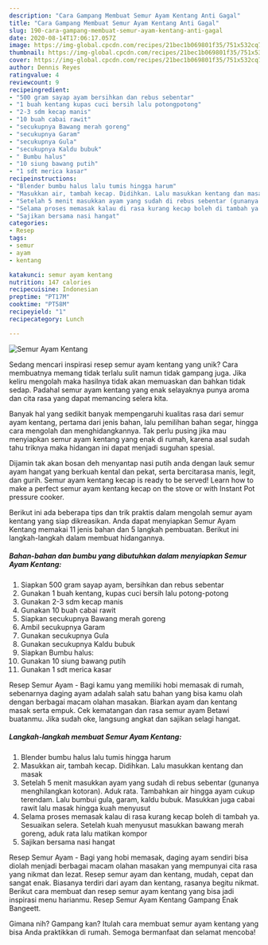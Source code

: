 ```yaml
---
description: "Cara Gampang Membuat Semur Ayam Kentang Anti Gagal"
title: "Cara Gampang Membuat Semur Ayam Kentang Anti Gagal"
slug: 190-cara-gampang-membuat-semur-ayam-kentang-anti-gagal
date: 2020-08-14T17:06:17.057Z
image: https://img-global.cpcdn.com/recipes/21bec1b069801f35/751x532cq70/semur-ayam-kentang-foto-resep-utama.jpg
thumbnail: https://img-global.cpcdn.com/recipes/21bec1b069801f35/751x532cq70/semur-ayam-kentang-foto-resep-utama.jpg
cover: https://img-global.cpcdn.com/recipes/21bec1b069801f35/751x532cq70/semur-ayam-kentang-foto-resep-utama.jpg
author: Dennis Reyes
ratingvalue: 4
reviewcount: 9
recipeingredient:
- "500 gram sayap ayam bersihkan dan rebus sebentar"
- "1 buah kentang kupas cuci bersih lalu potongpotong"
- "2-3 sdm kecap manis"
- "10 buah cabai rawit"
- "secukupnya Bawang merah goreng"
- "secukupnya Garam"
- "secukupnya Gula"
- "secukupnya Kaldu bubuk"
- " Bumbu halus"
- "10 siung bawang putih"
- "1 sdt merica kasar"
recipeinstructions:
- "Blender bumbu halus lalu tumis hingga harum"
- "Masukkan air, tambah kecap. Didihkan. Lalu masukkan kentang dan masak"
- "Setelah 5 menit masukkan ayam yang sudah di rebus sebentar (gunanya menghilangkan kotoran). Aduk rata. Tambahkan air hingga ayam cukup terendam. Lalu bumbui gula, garam, kaldu bubuk. Masukkan juga cabai rawit lalu masak hingga kuah menyusut"
- "Selama proses memasak kalau di rasa kurang kecap boleh di tambah ya. Sesuaikan selera. Setelah kuah menyusut masukkan bawang merah goreng, aduk rata lalu matikan kompor"
- "Sajikan bersama nasi hangat"
categories:
- Resep
tags:
- semur
- ayam
- kentang

katakunci: semur ayam kentang 
nutrition: 147 calories
recipecuisine: Indonesian
preptime: "PT17M"
cooktime: "PT58M"
recipeyield: "1"
recipecategory: Lunch

---
```



![Semur Ayam Kentang](https://img-global.cpcdn.com/recipes/21bec1b069801f35/751x532cq70/semur-ayam-kentang-foto-resep-utama.jpg)

Sedang mencari inspirasi resep semur ayam kentang yang unik? Cara membuatnya memang tidak terlalu sulit namun tidak gampang juga. Jika keliru mengolah maka hasilnya tidak akan memuaskan dan bahkan tidak sedap. Padahal semur ayam kentang yang enak selayaknya punya aroma dan cita rasa yang dapat memancing selera kita.

Banyak hal yang sedikit banyak mempengaruhi kualitas rasa dari semur ayam kentang, pertama dari jenis bahan, lalu pemilihan bahan segar, hingga cara mengolah dan menghidangkannya. Tak perlu pusing jika mau menyiapkan semur ayam kentang yang enak di rumah, karena asal sudah tahu triknya maka hidangan ini dapat menjadi suguhan spesial.

Dijamin tak akan bosan deh menyantap nasi putih anda dengan lauk semur ayam hangat yang berkuah kental dan pekat, serta bercitarasa manis, legit, dan gurih. Semur ayam kentang kecap is ready to be served! Learn how to make a perfect semur ayam kentang kecap on the stove or with Instant Pot pressure cooker.


Berikut ini ada beberapa tips dan trik praktis dalam mengolah semur ayam kentang yang siap dikreasikan. Anda dapat menyiapkan Semur Ayam Kentang memakai 11 jenis bahan dan 5 langkah pembuatan. Berikut ini langkah-langkah dalam membuat hidangannya.

<!--inarticleads1-->

##### Bahan-bahan dan bumbu yang dibutuhkan dalam menyiapkan Semur Ayam Kentang:

1. Siapkan 500 gram sayap ayam, bersihkan dan rebus sebentar
1. Gunakan 1 buah kentang, kupas cuci bersih lalu potong-potong
1. Gunakan 2-3 sdm kecap manis
1. Gunakan 10 buah cabai rawit
1. Siapkan secukupnya Bawang merah goreng
1. Ambil secukupnya Garam
1. Gunakan secukupnya Gula
1. Gunakan secukupnya Kaldu bubuk
1. Siapkan  Bumbu halus:
1. Gunakan 10 siung bawang putih
1. Gunakan 1 sdt merica kasar


Resep Semur Ayam - Bagi kamu yang memiliki hobi memasak di rumah, sebenarnya daging ayam adalah salah satu bahan yang bisa kamu olah dengan berbagai macam olahan masakan. Biarkan ayam dan kentang masak serta empuk. Cek kematangan dan rasa semur ayam Betawi buatanmu. Jika sudah oke, langsung angkat dan sajikan selagi hangat. 

<!--inarticleads2-->

##### Langkah-langkah membuat Semur Ayam Kentang:

1. Blender bumbu halus lalu tumis hingga harum
1. Masukkan air, tambah kecap. Didihkan. Lalu masukkan kentang dan masak
1. Setelah 5 menit masukkan ayam yang sudah di rebus sebentar (gunanya menghilangkan kotoran). Aduk rata. Tambahkan air hingga ayam cukup terendam. Lalu bumbui gula, garam, kaldu bubuk. Masukkan juga cabai rawit lalu masak hingga kuah menyusut
1. Selama proses memasak kalau di rasa kurang kecap boleh di tambah ya. Sesuaikan selera. Setelah kuah menyusut masukkan bawang merah goreng, aduk rata lalu matikan kompor
1. Sajikan bersama nasi hangat


Resep Semur Ayam - Bagi yang hobi memasak, daging ayam sendiri bisa diolah menjadi berbagai macam olahan masakan yang mempunyai cita rasa yang nikmat dan lezat. Resep semur ayam dan kentang, mudah, cepat dan sangat enak. Biasanya terdiri dari ayam dan kentang, rasanya begitu nikmat. Berikut cara membuat dan resep semur ayam kentang yang bisa jadi inspirasi menu harianmu. Resep Semur Ayam Kentang Gampang Enak Bangeett. 

Gimana nih? Gampang kan? Itulah cara membuat semur ayam kentang yang bisa Anda praktikkan di rumah. Semoga bermanfaat dan selamat mencoba!
